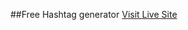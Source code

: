 ##Free Hashtag generator 
[Visit Live Site](https://Shariar-Hasan.github.io/Hashtag-Generator/index.html)
